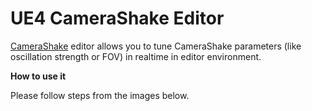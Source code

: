 # **UE4 CameraShake Editor**

[CameraShake](https://docs.unrealengine.com/en-US/API/Runtime/Engine/Camera/UCameraShake/index.html) editor allows you to tune CameraShake parameters (like oscillation strength or FOV) in realtime in editor environment.

**How to use it**

Please follow steps from the images below.

